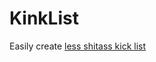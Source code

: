 # KinkList
Easily create [less shitass kick list](https://goctionni.github.io/KinkList/v1.0.2.html)
